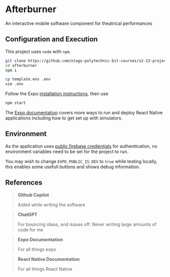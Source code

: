 # Afterburner

An interactive mobile software component for theatrical performances

## Configuration and Execution

This project uses `node` with `npm`.

```bash
git clone https://github.com/otago-polytechnic-bit-courses/s2-23-project-AardhynLavender afterburner
cd afterburner
npm i
```

```bash
cp template.env .env
vim .env
```

Follow the Expo [installation instructions](https://docs.expo.dev/get-started/installation/), then use

```bash
npm start
```

The [Expo documentation](https://docs.expo.dev/) covers more ways to run and deploy React Native applications including how to get set up with simulators.

## Environment

As the application uses [public firebase credientials](https://firebase.google.com/support/guides/security-checklist#api-keys-not-secret) for authentication, no environment variables need to be set for the project to run. 

You may wish to change `EXPO_PUBLIC_IS_DEV` to `true` while testing locally, this enables some usefull buttons and shows debug information.

## References

> **Github Copilot**
> 
> Aided while writing the software

> **ChatGPT**
> 
> For bouncing ideas, and issues off. Never writing large amounts of code for me

> **Expo Documentation**
> 
> For all things expo

> **React Native Documentation**
>
> For all things React Native
